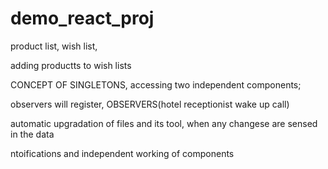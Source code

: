 # demo_react_proj

product list, wish list, 

adding productts to wish lists

CONCEPT OF SINGLETONS, accessing two independent components;
       

observers will register, OBSERVERS(hotel receptionist wake up call)

automatic upgradation of files and its tool, when any changese are sensed in the data

ntoifications and independent working of components
